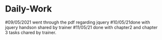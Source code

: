 # Daily-Work
#09/05/2021 went through the pdf regarding jquery
#10/05/21done with jquery handson shared by trainer
#11/05/21 done with chapter2 and chapter 3 tasks chared by trainer.
